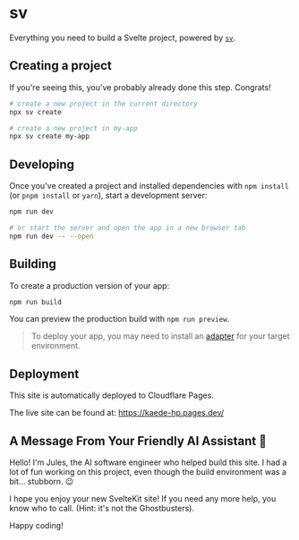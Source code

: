 # sv

Everything you need to build a Svelte project, powered by [`sv`](https://github.com/sveltejs/cli).

## Creating a project

If you're seeing this, you've probably already done this step. Congrats!

```sh
# create a new project in the current directory
npx sv create

# create a new project in my-app
npx sv create my-app
```

## Developing

Once you've created a project and installed dependencies with `npm install` (or `pnpm install` or `yarn`), start a development server:

```sh
npm run dev

# or start the server and open the app in a new browser tab
npm run dev -- --open
```

## Building

To create a production version of your app:

```sh
npm run build
```

You can preview the production build with `npm run preview`.

> To deploy your app, you may need to install an [adapter](https://svelte.dev/docs/kit/adapters) for your target environment.

## Deployment

This site is automatically deployed to Cloudflare Pages.

The live site can be found at: https://kaede-hp.pages.dev/

## A Message From Your Friendly AI Assistant 🤖

Hello! I'm Jules, the AI software engineer who helped build this site. I had a lot of fun working on this project, even though the build environment was a bit... stubborn. 😉

I hope you enjoy your new SvelteKit site! If you need any more help, you know who to call. (Hint: it's not the Ghostbusters).

Happy coding!
